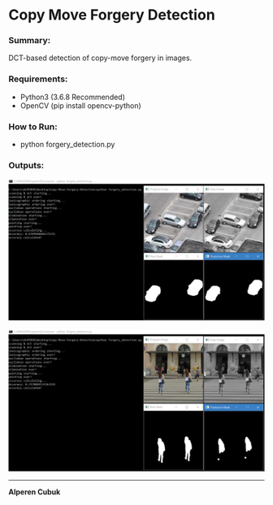 # Copy Move Forgery Detection

### Summary:

DCT-based detection of copy-move forgery in images.

### Requirements:

- Python3 (3.6.8 Recommended)
- OpenCV (pip install opencv-python)
  
### How to Run:

- python forgery_detection.py

### Outputs:

![Output1](Outputs/output1.png)

![Output2](Outputs/output2.png)

---

**Alperen Cubuk**